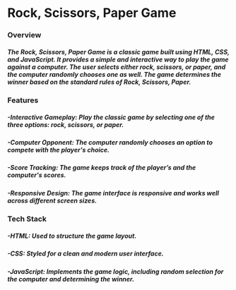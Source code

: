 ﻿# Rock, Scissors, Paper Game
### Overview

##### The Rock, Scissors, Paper Game is a classic game built using HTML, CSS, and JavaScript. It provides a simple and interactive way to play the game against a computer. The user selects either rock, scissors, or paper, and the computer randomly chooses one as well. The game determines the winner based on the standard rules of Rock, Scissors, Paper.
### Features

##### -Interactive Gameplay: Play the classic game by selecting one of the three options: rock, scissors, or paper.
##### -Computer Opponent: The computer randomly chooses an option to compete with the player's choice.
##### -Score Tracking: The game keeps track of the player’s and the computer's scores.
##### -Responsive Design: The game interface is responsive and works well across different screen sizes.

### Tech Stack

##### -HTML: Used to structure the game layout.
##### -CSS: Styled for a clean and modern user interface.
##### -JavaScript: Implements the game logic, including random selection for the computer and determining the winner.
